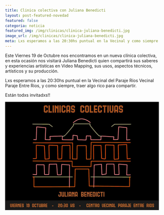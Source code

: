 ```yaml
---
title: Clinica colectiva con Juliana Benedicti
layout: post-featured-novedad
featured: false
categoria: noticia
featured_img: /img/clinicas/clinica-juliana-benedicti.jpg
image_url: /img/clinicas/clinica-juliana-benedicti.jpg
meta: Lxs esperamos a las 20:30hs puntual en la Vecinal y como siempre traer algo rico para compartir.
--- 
```


Este Viernes 19 de Octubre nos encontramos en un nueva clínica colectiva, en esta ocasión nos visitará Juliana Benedicti quien compartirá sus saberes y experiencias artísticas en Video Mapping, sus usos, aspectos técnicos, artísticos y su producción. 

Lxs esperamos a las 20:30hs puntual en la Vecinal del Paraje Ríos Vecinal Paraje Entre Rios, y como siempre, traer algo rico para compartir. 

Están todxs invitadxs!! 

<div style="position: relative;">
	<div class="gallery col-3">

<a style="width: 100%;" href="/img/clinicas/clinica-juliana-benedicti.jpg" data-fancybox="images" data-srcset="/img/clinicas/clinica-juliana-benedicti.jpg" class="item-gallery">
<img src="/img/clinicas/clinica-juliana-benedicti.jpg" />
</a>

</div>
</div>

